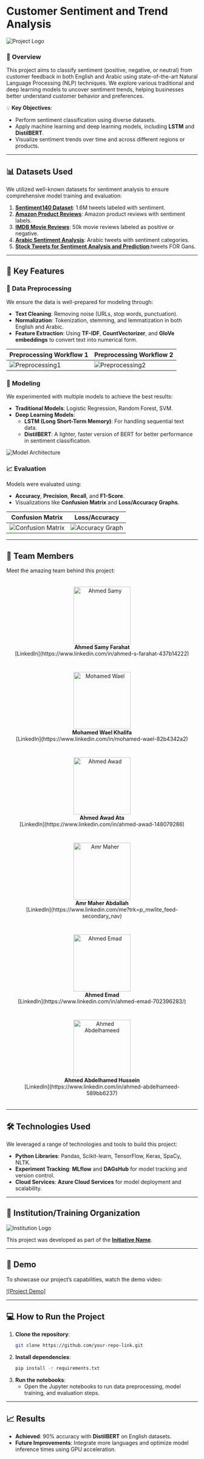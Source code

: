 # **Customer Sentiment and Trend Analysis**

![Project Logo](./images/Project_logo.jpg)

### 🚀 **Overview**
This project aims to classify sentiment (positive, negative, or neutral) from customer feedback in both English and Arabic using state-of-the-art Natural Language Processing (NLP) techniques. We explore various traditional and deep learning models to uncover sentiment trends, helping businesses better understand customer behavior and preferences.

💡 **Key Objectives**:
- Perform sentiment classification using diverse datasets.
- Apply machine learning and deep learning models, including **LSTM** and **DistilBERT**.
- Visualize sentiment trends over time and across different regions or products.

---

## 📊 **Datasets Used**

We utilized well-known datasets for sentiment analysis to ensure comprehensive model training and evaluation:

1. **[Sentiment140 Dataset](https://www.kaggle.com/datasets/kazanova/sentiment140)**: 1.6M tweets labeled with sentiment.
2. **[Amazon Product Reviews](https://www.kaggle.com/datasets/kritanjalijain/amazon-reviews/data)**: Amazon product reviews with sentiment labels.
3. **[IMDB Movie Reviews](https://www.kaggle.com/datasets/lakshmi25npathi/imdb-dataset-of-50k-movie-reviews)**: 50k movie reviews labeled as positive or negative.
4. **[Arabic Sentiment Analysis](https://www.kaggle.com/code/rehab8reda/arabic-sentiment-analysis)**: Arabic tweets with sentiment categories.
5. **[Stock Tweets for Sentiment Analysis and Prediction](https://www.kaggle.com/datasets/equinxx/stock-tweets-for-sentiment-analysis-and-prediction)**:tweets FOR Gans.

---

## 🔧 **Key Features**

### 🧹 **Data Preprocessing**
We ensure the data is well-prepared for modeling through:
- **Text Cleaning**: Removing noise (URLs, stop words, punctuation).
- **Normalization**: Tokenization, stemming, and lemmatization in both English and Arabic.
- **Feature Extraction**: Using **TF-IDF**, **CountVectorizer**, and **GloVe embeddings** to convert text into numerical form.
  
| Preprocessing Workflow 1 | Preprocessing Workflow 2 |
| ------------------------ | ------------------------ |
| ![Preprocessing1](./images/Preprocessing.png) | ![Preprocessing2](./images/Preprocessing2.png) |

### 🧠 **Modeling**
We experimented with multiple models to achieve the best results:
- **Traditional Models**: Logistic Regression, Random Forest, SVM.
- **Deep Learning Models**: 
   - **LSTM (Long Short-Term Memory)**: For handling sequential text data.
   - **DistilBERT**: A lighter, faster version of BERT for better performance in sentiment classification.
  
![Model Architecture](./images/Model.jpg)

### 📈 **Evaluation**
Models were evaluated using:
- **Accuracy**, **Precision**, **Recall**, and **F1-Score**.
- Visualizations like **Confusion Matrix** and **Loss/Accuracy Graphs**.
  
| Confusion Matrix | Loss/Accuracy |
| ---------------- | ------------- |
| ![Confusion Matrix](./images/Confusion_matrix.png) | ![Accuracy Graph](./images/Accuracy_graph.png) |

---

## 👥 **Team Members**

Meet the amazing team behind this project:

<div style="display: flex; flex-wrap: wrap; justify-content: space-around;">
    <div style="margin: 20px; text-align: center;">
        <img src="./images/Farahat.jpg" alt="Ahmed Samy" width="150" height="150"/><br/>
        <strong>Ahmed Samy Farahat</strong><br/>
        [LinkedIn](https://www.linkedin.com/in/ahmed-s-farahat-437b14222)
    </div>
    <div style="margin: 20px; text-align: center;">
        <img src="./images/Wael.jpeg" alt="Mohamed Wael" width="150" height="150"/><br/>
        <strong>Mohamed Wael Khalifa</strong><br/>
        [LinkedIn](https://www.linkedin.com/in/mohamed-wael-82b4342a2)
    </div>
    <div style="margin: 20px; text-align: center;">
        <img src="./images/Awad.jpeg" alt="Ahmed Awad" width="150" height="150"/><br/>
        <strong>Ahmed Awad Ata</strong><br/>
        [LinkedIn](https://www.linkedin.com/in/ahmed-awad-148079286)
    </div>
    <div style="margin: 20px; text-align: center;">
        <img src="./images/Amr.jpeg" alt="Amr Maher" width="150" height="150"/><br/>
        <strong>Amr Maher Abdallah</strong><br/>
        [LinkedIn](https://www.linkedin.com/me?trk=p_mwlite_feed-secondary_nav)
    </div>
    <div style="margin: 20px; text-align: center;">
        <img src="./images/Emad.jpeg" alt="Ahmed Emad" width="150" height="150"/><br/>
        <strong>Ahmed Emad</strong><br/>
        [LinkedIn](https://www.linkedin.com/in/ahmed-emad-702396283/)
    </div>
    <div style="margin: 20px; text-align: center;">
        <img src="./images/Abdelhamid.jpeg" alt="Ahmed Abdelhameed" width="150" height="150"/><br/>
        <strong>Ahmed Abdelhamed Hussein</strong><br/>
        [LinkedIn](https://www.linkedin.com/in/ahmed-abdelhameed-589bb6237)
    </div>
</div>

---

## 🛠 **Technologies Used**
We leveraged a range of technologies and tools to build this project:

- **Python Libraries**: Pandas, Scikit-learn, TensorFlow, Keras, SpaCy, NLTK.
- **Experiment Tracking**: **MLflow** and **DAGsHub** for model tracking and version control.
- **Cloud Services**: **Azure Cloud Services** for model deployment and scalability.
  
---

## 🏫 **Institution/Training Organization**

![Institution Logo](./images/proAr.png)

This project was developed as part of the **[Initiative Name](https://www.depi.gov.eg/)**.

---

## 🎥 **Demo**
To showcase our project’s capabilities, watch the demo video:

[![Project Demo]](https://www.youtube.com/watch?v=OnAEN1znghY?si=1Q9oygk3oTxJpJ5j)

---

## 💻 **How to Run the Project**
1. **Clone the repository**:
    ```bash
    git clone https://github.com/your-repo-link.git
    ```
2. **Install dependencies**:
    ```bash
    pip install -r requirements.txt
    ```
3. **Run the notebooks**:
    - Open the Jupyter notebooks to run data preprocessing, model training, and evaluation steps.
  
---

## 📈 **Results**
- **Achieved**: 90% accuracy with **DistilBERT** on English datasets.
- **Future Improvements**: Integrate more languages and optimize model inference times using GPU acceleration.
